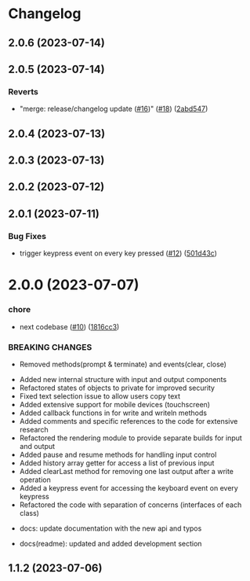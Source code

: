 # Changelog

## 2.0.6 (2023-07-14)

## 2.0.5 (2023-07-14)


### Reverts

* "merge: release/changelog update ([#16](https://github.com/henryhale/xterminal/issues/16))" ([#18](https://github.com/henryhale/xterminal/issues/18)) ([2abd547](https://github.com/henryhale/xterminal/commit/2abd54765bdfe500754c8dec16a311123d5db573))

## 2.0.4 (2023-07-13)

## 2.0.3 (2023-07-13)

## 2.0.2 (2023-07-12)

## 2.0.1 (2023-07-11)


### Bug Fixes

* trigger keypress event on every key pressed ([#12](https://github.com/henryhale/xterminal/issues/12)) ([501d43c](https://github.com/henryhale/xterminal/commit/501d43cbc78a817a0e7915526b250e0c1b3377a4))

# 2.0.0 (2023-07-07)


### chore

* next codebase  ([#10](https://github.com/henryhale/xterminal/issues/10)) ([1816cc3](https://github.com/henryhale/xterminal/commit/1816cc362920be8a623ab10d0144b10baf5166f3))


### BREAKING CHANGES

* Removed methods(prompt & terminate) and events(clear, close)

- Added new internal structure with input and output components
- Refactored states of objects to private for improved security
- Fixed text selection issue to allow users copy text
- Added extensive support for mobile devices (touchscreen)
- Added callback functions in for write and writeln methods
- Added comments and specific references to the code for extensive research
- Refactored the rendering module to provide separate builds for input and output
- Added pause and resume methods for handling input control
- Added history array getter for access a list of previous input
- Added clearLast method for removing one last output after a write operation
- Added a keypress event for accessing the keyboard event on every keypress
- Refactored the code with separation of concerns (interfaces of each class)

* docs: update documentation with the new api and typos

* docs(readme): updated and added development section

## 1.1.2 (2023-07-06)